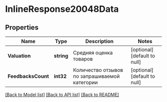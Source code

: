# InlineResponse20048Data

## Properties
Name | Type | Description | Notes
------------ | ------------- | ------------- | -------------
**Valuation** | **string** | Средняя оценка товаров | [optional] [default to null]
**FeedbacksCount** | **int32** | Количество отзывов по запрашиваемой категории | [optional] [default to null]

[[Back to Model list]](../README.md#documentation-for-models) [[Back to API list]](../README.md#documentation-for-api-endpoints) [[Back to README]](../README.md)

